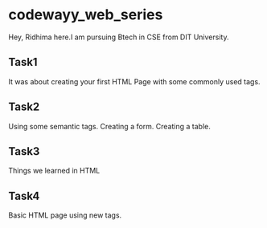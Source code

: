 # codewayy_web_series

Hey,
Ridhima here.I am pursuing Btech in CSE from DIT University.

## Task1

It was about creating your first HTML Page with some commonly used tags.

## Task2

Using some semantic tags.
Creating a form.
Creating a table.

## Task3

Things we learned in HTML

## Task4

Basic HTML page using new tags.

